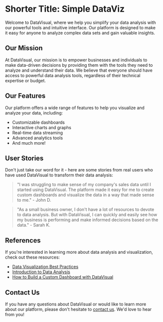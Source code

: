 <!--font:Poppins-->

# Shorter Title: Simple DataViz

Welcome to DataVisual, where we help you simplify your data analysis with our powerful tools and intuitive interface. Our platform is designed to make it easy for anyone to analyze complex data sets and gain valuable insights.

## Our Mission

At DataVisual, our mission is to empower businesses and individuals to make data-driven decisions by providing them with the tools they need to analyze and understand their data. We believe that everyone should have access to powerful data analysis tools, regardless of their technical expertise or budget.

## Our Features

Our platform offers a wide range of features to help you visualize and analyze your data, including:

- Customizable dashboards
- Interactive charts and graphs
- Real-time data streaming
- Advanced analytics tools
- And much more!

## User Stories

Don't just take our word for it - here are some stories from real users who have used DataVisual to transform their data analysis:

> "I was struggling to make sense of my company's sales data until I started using DataVisual. The platform made it easy for me to create custom dashboards and visualize the data in a way that made sense to me." - John D.

> "As a small business owner, I don't have a lot of resources to devote to data analysis. But with DataVisual, I can quickly and easily see how my business is performing and make informed decisions based on the data." - Sarah K.

## References

If you're interested in learning more about data analysis and visualization, check out these resources:

- [Data Visualization Best Practices](#)
- [Introduction to Data Analysis](#)
- [How to Build a Custom Dashboard with DataVisual](#)

## Contact Us

If you have any questions about DataVisual or would like to learn more about our platform, please don't hesitate to [contact us](#). We'd love to hear from you!

<!--

Write me content for website with wallpaper which alt text is:

"An abstract illustration of a data visualization, with sleek and modern graphics and a minimalist color scheme."

The name/title of the page should not be 1:1 copy of the alt text but rather a real content of the website which is using this wallpaper.

- Use markdown format 
- Start with heading
- Heading should be short and concise
- The content should look like a real website 
- The website should not be about the wallpaper, wallpaper is just a related background
- Heading should be contain work "wallpaper" or "background"
- Include real sections like references, contact, user stories, etc. use things relevant to the page purpose.
- Feel free to use structure like headings, bullets, numbering, blockquotes, paragraphs, horizontal lines, etc.
- You can use formatting like bold or _italic_
- You can include UTF-8 emojis
- Links should be only #hash anchors (and you can refer to the document itself)
- Do not include images


---


# DataVisual - Simplify Your Data Analysis

Welcome to DataVisual, where we help you simplify your data analysis with our powerful tools and intuitive interface. Our platform is designed to make it easy for anyone to analyze complex data sets and gain valuable insights.

## Our Mission

At DataVisual, our mission is to empower businesses and individuals to make data-driven decisions by providing them with the tools they need to analyze and understand their data. We believe that everyone should have access to powerful data analysis tools, regardless of their technical expertise or budget.

## Our Features

Our platform offers a wide range of features to help you visualize and analyze your data, including:

- Customizable dashboards
- Interactive charts and graphs
- Real-time data streaming
- Advanced analytics tools
- And much more!

## User Stories

Don't just take our word for it - here are some stories from real users who have used DataVisual to transform their data analysis:

> "I was struggling to make sense of my company's sales data until I started using DataVisual. The platform made it easy for me to create custom dashboards and visualize the data in a way that made sense to me." - John D.

> "As a small business owner, I don't have a lot of resources to devote to data analysis. But with DataVisual, I can quickly and easily see how my business is performing and make informed decisions based on the data." - Sarah K.

## References

If you're interested in learning more about data analysis and visualization, check out these resources:

- [Data Visualization Best Practices](#)
- [Introduction to Data Analysis](#)
- [How to Build a Custom Dashboard with DataVisual](#)

## Contact Us

If you have any questions about DataVisual or would like to learn more about our platform, please don't hesitate to [contact us](#). We'd love to hear from you!


---


Write me a Google font which is best fitting for the website.

Pick from the list:
- Inter
- Cormorant Garamond
- Raleway
- Lobster
- Montserrat
- Creepster
- Orbitron
- Poppins
- Playfair Display
- Cinzel Decorative
- Exo 2
- Alegreya
- Lato
- Futura
- IBM Plex Sans
- Barlow Condensed
- Cinzel
- Open Sans
- Cabin
- Roboto
- Great Vibes
- Dancing Script


Write just the font name nothing else.


---


Poppins

-->
